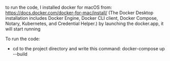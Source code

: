 to run the code, I installed docker for macOS from:
https://docs.docker.com/docker-for-mac/install/
(The Docker Desktop installation includes Docker Engine, Docker CLI client, Docker Compose, Notary, Kubernetes, and Credential Helper.)
by launching the docker.app, it will start running

To run the code:
- cd to the project directory and write this command: docker-compose up --build
 